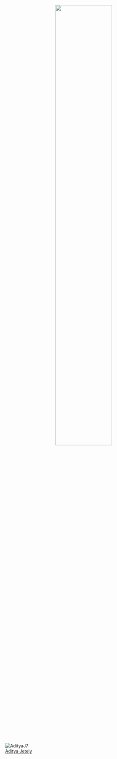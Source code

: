 <p align="center">
<img src="https://media.giphy.com/media/13GIgrGdslD9oQ/giphy.gif" width=60% />
</p>


<img align="center" src="https://github-readme-stats.vercel.app/api?username=AdityaJ7&show_icons=true&theme=radical" alt="AdityaJ7" />


<div class="LI-profile-badge"  data-version="v1" data-size="medium" data-locale="en_US" data-type="horizontal" data-theme="dark" data-vanity="aditya-jetely"><a class="LI-simple-link" href='https://in.linkedin.com/in/aditya-jetely?trk=profile-badge'>Aditya Jetely</a></div>
